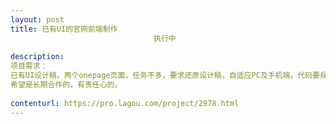 ```yaml
---                
layout: post       
title: 已有UI的官网前端制作
                                执行中
           
description: 
项目需求：
已有UI设计稿，两个onepage页面，任务不多，要求还原设计稿，自适应PC及手机端，代码要规范整齐。
希望是长期合作的，有责任心的。
     
contenturl: https://pro.lagou.com/project/2978.html      
---                 
```

